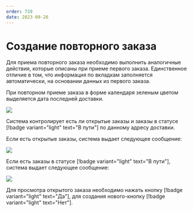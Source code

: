 ```yaml
---
order: 739
date: 2023-09-26
---
```

# Создание повторного заказа

Для приема повторного заказа необходимо выполнить аналогичные действия, которые описаны при приеме первого заказа. Единственное отличие в том, что информация по вкладкам заполняется автоматически, на основании данных из первого заказа. 

При повторном приеме заказа в форме календаря зеленым цветом выделяется дата последней доставки. 

![](/images/прием_заказа/календарь_2.jpg)

Система контролирует есть ли открытые заказы и заказы в статусе  [!badge variant="light" text="В пути"] по данному адресу доставки. 

Если есть открытые заказы, система выдает следующее сообщение:

![](/images/прием_заказа/сообщение_1.jpg)

Если есть заказы в статусе [!badge variant="light" text="В пути"], система выдает следующее сообщение:

![](/images/прием_заказа/сообщение_2.jpg)

Для просмотра открытого заказа необходимо нажать кнопку [!badge variant="light" text="Да"], для создания нового-кнопку [!badge variant="light" text="Нет"].











